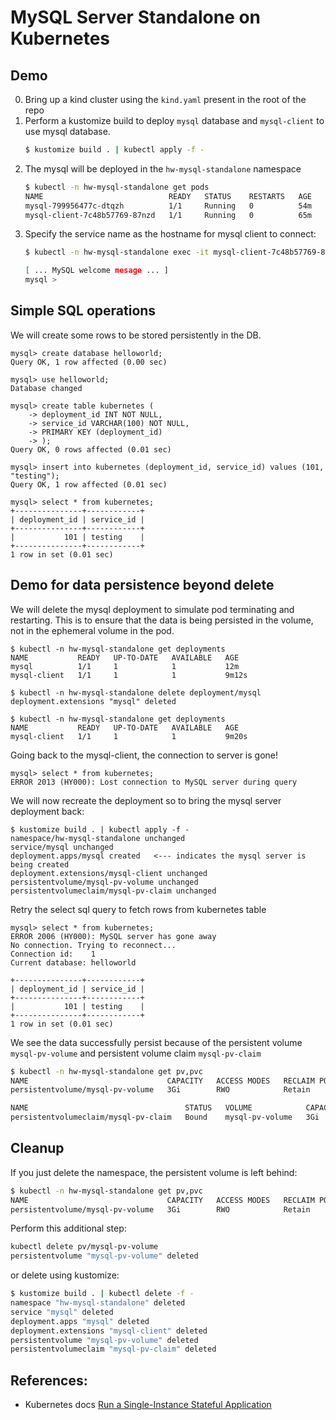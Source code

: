 # MySQL Server Standalone on Kubernetes

## Demo

0. Bring up a kind cluster using the `kind.yaml` present in the root of the repo
0. Perform a kustomize build to deploy `mysql` database and `mysql-client` to use mysql database.
    ```sh
    $ kustomize build . | kubectl apply -f -
    ```
0. The mysql will be deployed in the `hw-mysql-standalone` namespace
   ```sh
   $ kubectl -n hw-mysql-standalone get pods
   NAME                            READY   STATUS    RESTARTS   AGE
   mysql-799956477c-dtqzh          1/1     Running   0          54m
   mysql-client-7c48b57769-87nzd   1/1     Running   0          65m
   ```
0. Specify the service name as the hostname for mysql client to connect:
   ```sh
   $ kubectl -n hw-mysql-standalone exec -it mysql-client-7c48b57769-87nzd -- mysql -h mysql -ppassword

   [ ... MySQL welcome mesage ... ]
   mysql >
   ```

## Simple SQL operations

We will create some rows to be stored persistently in the DB.

```
mysql> create database helloworld;
Query OK, 1 row affected (0.00 sec)

mysql> use helloworld;
Database changed

mysql> create table kubernetes (
    -> deployment_id INT NOT NULL,
    -> service_id VARCHAR(100) NOT NULL,
    -> PRIMARY KEY (deployment_id)
    -> );
Query OK, 0 rows affected (0.01 sec)

mysql> insert into kubernetes (deployment_id, service_id) values (101, "testing");
Query OK, 1 row affected (0.01 sec)

mysql> select * from kubernetes;
+---------------+------------+
| deployment_id | service_id |
+---------------+------------+
|           101 | testing    |
+---------------+------------+
1 row in set (0.01 sec)
```

## Demo for data persistence beyond delete

We will delete the mysql deployment to simulate pod terminating and restarting. This is to ensure
that the data is being persisted in the volume, not in the ephemeral volume in the pod.

```
$ kubectl -n hw-mysql-standalone get deployments
NAME           READY   UP-TO-DATE   AVAILABLE   AGE
mysql          1/1     1            1           12m
mysql-client   1/1     1            1           9m12s

$ kubectl -n hw-mysql-standalone delete deployment/mysql
deployment.extensions "mysql" deleted

$ kubectl -n hw-mysql-standalone get deployments
NAME           READY   UP-TO-DATE   AVAILABLE   AGE
mysql-client   1/1     1            1           9m20s
```

Going back to the mysql-client, the connection to server is gone!

```
mysql> select * from kubernetes;
ERROR 2013 (HY000): Lost connection to MySQL server during query
```

We will now recreate the deployment so to bring the mysql server deployment back:

```
$ kustomize build . | kubectl apply -f -
namespace/hw-mysql-standalone unchanged
service/mysql unchanged
deployment.apps/mysql created   <--- indicates the mysql server is being created
deployment.extensions/mysql-client unchanged
persistentvolume/mysql-pv-volume unchanged
persistentvolumeclaim/mysql-pv-claim unchanged
```

Retry the select sql query to fetch rows from kubernetes table
```
mysql> select * from kubernetes;
ERROR 2006 (HY000): MySQL server has gone away
No connection. Trying to reconnect...
Connection id:    1
Current database: helloworld

+---------------+------------+
| deployment_id | service_id |
+---------------+------------+
|           101 | testing    |
+---------------+------------+
1 row in set (0.01 sec)
```

We see the data successfully persist because of the persistent volume `mysql-pv-volume` and
persistent volume claim `mysql-pv-claim`

```sh
$ kubectl -n hw-mysql-standalone get pv,pvc
NAME                               CAPACITY   ACCESS MODES   RECLAIM POLICY   STATUS   CLAIM                                STORAGECLASS   REASON   AGE
persistentvolume/mysql-pv-volume   3Gi        RWO            Retain           Bound    hw-mysql-standalone/mysql-pv-claim   manual                  93m

NAME                                   STATUS   VOLUME            CAPACITY   ACCESS MODES   STORAGECLASS   AGE
persistentvolumeclaim/mysql-pv-claim   Bound    mysql-pv-volume   3Gi        RWO            manual         92m
```

## Cleanup

If you just delete the namespace, the persistent volume is left behind:

```sh
$ kubectl -n hw-mysql-standalone get pv,pvc
NAME                               CAPACITY   ACCESS MODES   RECLAIM POLICY   STATUS     CLAIM                                STORAGECLASS   REASON   AGE
persistentvolume/mysql-pv-volume   3Gi        RWO            Retain           Released   hw-mysql-standalone/mysql-pv-claim   manual                  96m
```

Perform this additional step:
```sh
kubectl delete pv/mysql-pv-volume
persistentvolume "mysql-pv-volume" deleted
```

or delete using kustomize:

```sh
$ kustomize build . | kubectl delete -f - 
namespace "hw-mysql-standalone" deleted
service "mysql" deleted
deployment.apps "mysql" deleted
deployment.extensions "mysql-client" deleted
persistentvolume "mysql-pv-volume" deleted
persistentvolumeclaim "mysql-pv-claim" deleted
```

## References:

- Kubernetes docs [Run a Single-Instance Stateful Application](https://kubernetes.io/docs/tasks/run-application/run-single-instance-stateful-application/)

